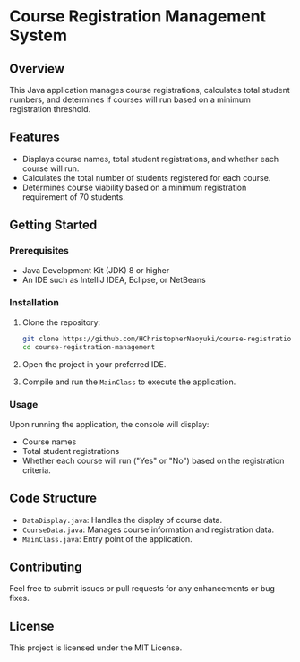 # Course Registration Management System

## Overview

This Java application manages course registrations, calculates total student numbers, and determines if courses will run based on a minimum registration threshold. 

## Features

- Displays course names, total student registrations, and whether each course will run.
- Calculates the total number of students registered for each course.
- Determines course viability based on a minimum registration requirement of 70 students.

## Getting Started

### Prerequisites

- Java Development Kit (JDK) 8 or higher
- An IDE such as IntelliJ IDEA, Eclipse, or NetBeans

### Installation

1. Clone the repository:
   ```bash
   git clone https://github.com/HChristopherNaoyuki/course-registration-management-java.git
   cd course-registration-management
   ```

2. Open the project in your preferred IDE.

3. Compile and run the `MainClass` to execute the application.

### Usage

Upon running the application, the console will display:

- Course names
- Total student registrations
- Whether each course will run ("Yes" or "No") based on the registration criteria.

## Code Structure

- `DataDisplay.java`: Handles the display of course data.
- `CourseData.java`: Manages course information and registration data.
- `MainClass.java`: Entry point of the application.

## Contributing

Feel free to submit issues or pull requests for any enhancements or bug fixes.

## License

This project is licensed under the MIT License.
